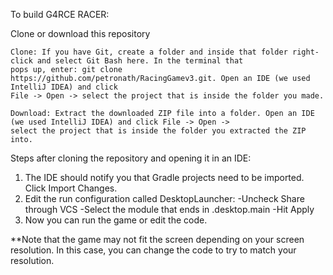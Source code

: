 To build G4RCE RACER:

Clone or download this repository
    
    Clone: If you have Git, create a folder and inside that folder right-click and select Git Bash here. In the terminal that
    pops up, enter: git clone https://github.com/petronath/RacingGamev3.git. Open an IDE (we used IntelliJ IDEA) and click 
    File -> Open -> select the project that is inside the folder you made.
    
    Download: Extract the downloaded ZIP file into a folder. Open an IDE (we used IntelliJ IDEA) and click File -> Open -> 
    select the project that is inside the folder you extracted the ZIP into.

Steps after cloning the repository and opening it in an IDE:

  1. The IDE should notify you that Gradle projects need to be imported. Click Import Changes.
  2. Edit the run configuration called DesktopLauncher:
      -Uncheck Share through VCS
      -Select the module that ends in .desktop.main
      -Hit Apply
  3. Now you can run the game or edit the code.
  
  **Note that the game may not fit the screen depending on your screen resolution. In this case, you can change the code to try 
    to match your resolution.
